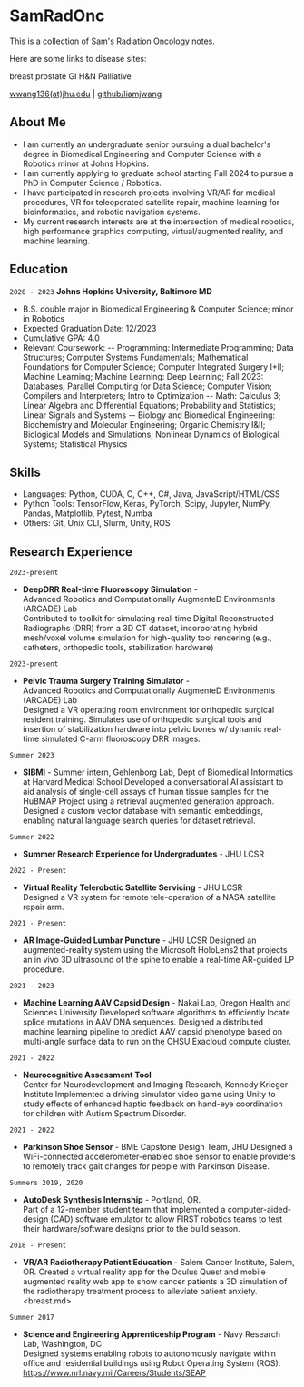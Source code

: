 # SamRadOnc

This is a collection of Sam's Radiation Oncology notes.

Here are some links to disease sites:

breast
prostate
GI
H&N
Palliative


<div id="webaddress">
<a href="wwang136136136@jhu.edu">wwang136(at)jhu.edu</a>
| <a href="https://github.com/liamjwang">github/liamjwang</a>
</div>


## About Me

- I am currently an undergraduate senior pursuing a dual bachelor's degree in Biomedical Engineering and Computer Science with a Robotics minor at Johns Hopkins.
- I am currently applying to graduate school starting Fall 2024 to pursue a PhD in Computer Science / Robotics.
- I have participated in research projects involving VR/AR for medical procedures, VR for teleoperated satellite repair, machine learning for bioinformatics, and robotic navigation systems.
- My current research interests are at the intersection of medical robotics, high performance graphics computing, virtual/augmented reality, and machine learning. 



## Education

`2020 - 2023`
__Johns Hopkins University, Baltimore MD__
- B.S. double major in Biomedical Engineering & Computer Science; minor in Robotics
- Expected Graduation Date: 12/2023
- Cumulative GPA: 4.0
- Relevant Coursework:
-- Programming: Intermediate Programming; Data Structures; Computer Systems Fundamentals; Mathematical Foundations for Computer Science; Computer Integrated Surgery I+II; Machine Learning; Machine Learning: Deep Learning; Fall 2023: Databases; Parallel Computing for Data Science; Computer Vision; Compilers and Interpreters; Intro to Optimization
-- Math: Calculus 3; Linear Algebra and Differential Equations; Probability and Statistics; Linear Signals and Systems
-- Biology and Biomedical Engineering: Biochemistry and Molecular Engineering; Organic Chemistry I&II; Biological Models and Simulations; Nonlinear Dynamics of Biological Systems; Statistical Physics

## Skills
- Languages: Python, CUDA, C, C++, C#, Java, JavaScript/HTML/CSS
- Python Tools:  TensorFlow, Keras, PyTorch, Scipy, Jupyter, NumPy, Pandas, Matplotlib, Pytest, Numba
- Others: Git, Unix CLI, Slurm, Unity, ROS

## Research Experience

`2023-present`
- __DeepDRR Real-time Fluoroscopy Simulation__ - 	
Advanced Robotics and Computationally AugmenteD Environments (ARCADE) Lab	
Contributed to toolkit for simulating real-time Digital Reconstructed Radiographs (DRR) from a 3D CT dataset, incorporating hybrid mesh/voxel volume simulation for high-quality tool rendering (e.g., catheters, orthopedic tools, stabilization hardware)

`2023-present`
- __Pelvic Trauma Surgery Training Simulator__ -	
Advanced Robotics and Computationally AugmenteD Environments (ARCADE) Lab	
Designed a VR operating room environment for orthopedic surgical resident training. Simulates use of orthopedic surgical tools and insertion of stabilization hardware into pelvic bones w/ dynamic real-time simulated C-arm fluoroscopy DRR images.

`Summer 2023`
- __SIBMI__ - Summer intern, Gehlenborg Lab, Dept of Biomedical Informatics at Harvard Medical School
Developed a conversational AI assistant to aid analysis of single-cell assays of human tissue samples for the HuBMAP Project using a retrieval augmented generation approach. Designed a custom vector database with semantic embeddings, enabling natural language search queries for dataset retrieval.

`Summer 2022`
- __Summer Research Experience for Undergraduates__ - JHU LCSR

`2022 - Present`
- __Virtual Reality Telerobotic Satellite Servicing__ - JHU LCSR	
Designed a VR system for remote tele-operation of a NASA satellite repair arm.

`2021 - Present`
- __AR Image-Guided Lumbar Puncture__ - JHU LCSR
Designed an augmented-reality system using the Microsoft HoloLens2 that projects an in vivo 3D ultrasound of the spine to enable a real-time AR-guided LP procedure.

`2021 - 2023`
- __Machine Learning AAV Capsid Design__ - Nakai Lab, Oregon Health and Sciences University	
	Developed software algorithms to efficiently locate splice mutations in AAV DNA sequences. Designed a distributed machine learning pipeline to predict AAV capsid phenotype based on multi-angle surface data to run on the OHSU Exacloud compute cluster.

`2021 - 2022`
- __Neurocognitive Assessment Tool__	
	Center for Neurodevelopment and Imaging Research, Kennedy Krieger Institute
	Implemented a driving simulator video game using Unity to study effects of enhanced haptic feedback on hand-eye coordination for children with Autism Spectrum Disorder.

`2021 - 2022`
- __Parkinson Shoe Sensor__ - BME Capstone Design Team, JHU	
	Designed a WiFi-connected accelerometer-enabled shoe sensor to enable providers to remotely track gait changes for people with Parkinson Disease.

`Summers 2019, 2020`
- __AutoDesk Synthesis Internship__ - Portland, OR.  	
	Part of a 12-member student team that implemented a computer-aided-design (CAD) software emulator to allow FIRST robotics teams to test their hardware/software designs prior to the build season.

`2018 - Present`
- __VR/AR Radiotherapy Patient Education__ - Salem Cancer Institute, Salem, OR.
	Created a virtual reality app for the Oculus Quest and mobile augmented reality web app to show cancer patients a 3D simulation of the radiotherapy treatment process to alleviate patient anxiety.  <breast.md>

`Summer 2017`
- __Science and Engineering Apprenticeship Program__ - Navy Research Lab, Washington, DC	
Designed systems enabling robots to autonomously navigate within office and residential buildings using Robot Operating System (ROS). <https://www.nrl.navy.mil/Careers/Students/SEAP>


